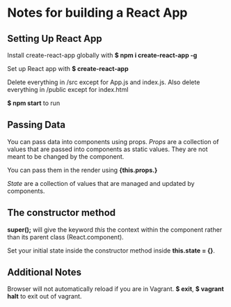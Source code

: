 # Notes for building a React App

## Setting Up React App

Install create-react-app globally with **$ npm i create-react-app -g**

Set up React app with **$ create-react-app <directory-name>**

Delete everything in /src except for App.js and index.js. Also delete everything in /public except for index.html

**$ npm start** to run

## Passing Data

You can pass data into components using props.
*Props* are a collection of values that are passed into components as static values. They are not meant to be changed by the component.

You can pass them in the render using **{this.props.<keyname>}**

*State* are a collection of values that are managed and updated by components.

## The constructor method
**super();** will give the keyword *this* the context within the component rather than its parent class (React.component).

Set your initial state inside the constructor method inside **this.state = {}**.

## Additional Notes

Browser will not automatically reload if you are in Vagrant. **$ exit**, **$ vagrant halt** to exit out of vagrant.

